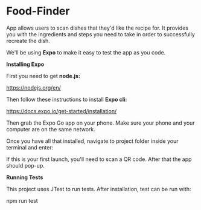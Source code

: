 # Food-Finder
App allows users to scan dishes that they'd like the recipe for. It provides you with the ingredients and steps you need to take in order to successfully recreate the dish.

We'll be using **Expo** to make it easy to test the app as you code.

**Installing Expo**

First you need to get **node.js:**

https://nodejs.org/en/

Then follow these instructions to install **Expo cli:**

https://docs.expo.io/get-started/installation/

Then grab the Expo Go app on your phone. Make sure your phone and your computer are on the same network.

Once you have all that installed, navigate to project folder inside your terminal and enter:

<expo start>

If this is your first launch, you'll need to scan a QR code. After that the app should pop-up.

**Running Tests**

This project uses JTest to run tests. After installation, test can be run with:

npm run test
